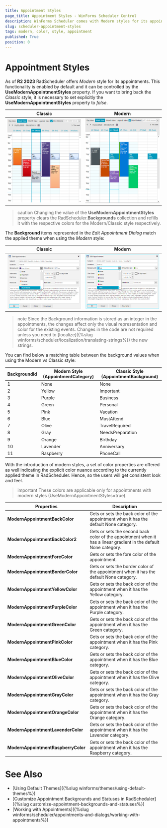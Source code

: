 ```yaml
---
title: Appointment Styles
page_title: Appointment Styles - WinForms Scheduler Control
description: WinForms Scheduler comes with Modern styles for its appointments corresponding to the colors of the applied theme.
slug: scheduler-appointment-styles
tags: modern, color, style, appointment
published: True
position: 0 
---
```


# Appointment Styles

As of **R2 2023** RadScheduler offers *Modern* style for its appointments. This functionality is enabled by default and it can be controlled by the **UseModernAppointmentStyles** property. If you want to bring back the *Classic* style, it is necessary to set explicitly the **UseModernAppointmentStyles** property to *false*.

|Classic|Modern|
|----|----|
|![scheduler-appointment-styles 001](images/scheduler-appointment-styles001.png)|![scheduler-appointment-styles 002](images/scheduler-appointment-styles002.png)|

>caution Changing the value of the **UseModernAppointmentStyles** property clears the RadScheduler.**Backgrounds** collection and refills it with the respective colors for the Modern/Classic style respectively. 

The **Background** items represented in the *Edit Appointment Dialog* match the applied theme when using the *Modern* style:

|Classic|Modern|
|----|----|
|![scheduler-appointment-styles 003](images/scheduler-appointment-styles003.png)|![scheduler-appointment-styles 004](images/scheduler-appointment-styles004.png)|

>note Since the Background information is stored as an integer in the appointments, the changes affect only the visual representation and color for the existing events. Changes in the code are not required unless you need to [localize]({%slug winforms/scheduler/localization/translating-strings%}) the new strings.

You can find below a matching table between the background values when using the Modern vs Classic style:

|BackgroundId|Modern Style (AppointmentCategory)|Classic Style (AppointmentBackground)|
|----|----|----|
|1|None|None|
|2|Yellow|Important|
|3|Purple|Business|
|4|Green|Personal|
|5|Pink|Vacation|
|6|Blue|MustAttend|
|7|Olive|TravelRequired|
|8|Gray|NeedsPreparation|
|9|Orange|Birthday|
|10|Lavender|Anniversary|
|11|Raspberry|PhoneCall|

With the introduction of modern styles, a set of color properties are offered as well indicating the explicit color nuance according to the currently applied theme in RadScheduler. Hence, so the users will get consistent look and feel.  

>important These colors are applicable only for appointments with modern styles (UseModernAppointmentStyles=true).

|Properties|Description|
|----|----|
|**ModernAppointmentBackColor**|Gets or sets the back color of the appointment when it has the default None category.|
|**ModernAppointmentBackColor2**|Gets or sets the second back color of the appointment when it has a linear gradient in the default None category.|
|**ModernAppointmentForeColor**|Gets or sets the fore color of the appointment.|
|**ModernAppointmentBorderColor**|Gets or sets the border color of the appointment when it has the default None category.|
|**ModernAppointmentYellowColor**|Gets or sets the back color of the appointment when it has the Yellow category.|
|**ModernAppointmentPurpleColor**|Gets or sets the back color of the appointment when it has the Purple category.|
|**ModernAppointmentGreenColor**|Gets or sets the back color of the appointment when it has the Green category.|
|**ModernAppointmentPinkColor**|Gets or sets the back color of the appointment when it has the Pink category.|
|**ModernAppointmentBlueColor**|Gets or sets the back color of the appointment when it has the Blue category.|
|**ModernAppointmentOliveColor**| Gets or sets the back color of the appointment when it has the Olive category.|
|**ModernAppointmentGrayColor**|Gets or sets the back color of the appointment when it has the Gray category.|
|**ModernAppointmentOrangeColor**|Gets or sets the back color of the appointment when it has the Orange category.|
|**ModernAppointmentLavenderColor**|Gets or sets the back color of the appointment when it has the Lavender category.|
|**ModernAppointmentRaspberryColor**| Gets or sets the back color of the appointment when it has the Raspberry category.|
        
# See Also

* [Using Default Themes]({%slug winforms/themes/using-default-themes%})
* [Customize Appointment Backgrounds and Statuses in RadScheduler]({%slug customize-appointment-backgrounds-and-statuses%})
* [Working with Appointments]({%slug winforms/scheduler/appointments-and-dialogs/working-with-appointments%})
